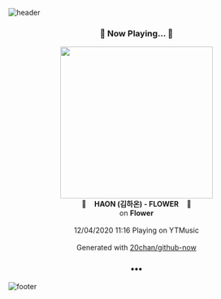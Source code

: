 ![header](https://capsule-render.vercel.app/api?type=wave&height=170&section=header&text=Hi.%20I'm%20SHIFT&fontColor=090707&fontAlignX=45&fontAlignY=65&fontSize=100)

<h3 align="center">🎵 Now Playing... 🎵</h3>
<p align="center">
  <a href="https://music.youtube.com/channel/UCa6xaGioOMH9tlLNlPI7OMQ">
    <img width="300" src="https://lh3.googleusercontent.com/NwwIRqvtvRWJx67UNOeko-xUH4GVRW5flUT-aHtnOBjVaKPcC6FJNxPQ8eFvz9ckZ5TiYEucpskSjmO2">
  </a>
  <br>
  🎵&nbsp&nbsp&nbsp <b>HAON (김하온) - FLOWER</b> &nbsp&nbsp&nbsp🎵
  <br>
  on <b>Flower</b>
  
  <br />
  <br />
  12/04/2020 11:16 Playing on YTMusic
  <br />
  <br />
  Generated with <a href="https://github.com/20chan/github-now">20chan/github-now</a>
</p>

<h3 align="center">•••</h3>

![footer](https://capsule-render.vercel.app/api?type=wave&height=150&section=footer)
